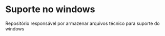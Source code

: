 # Suporte no windows
Repositório responsável por armazenar arquivos técnico para suporte do  windows
